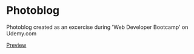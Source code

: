 # Photoblog
<p>Photoblog created as an excercise during 'Web Developer Bootcamp' on Udemy.com</p>
<a href="https://aldonalis.github.io/Photoblog/">Preview</a>
